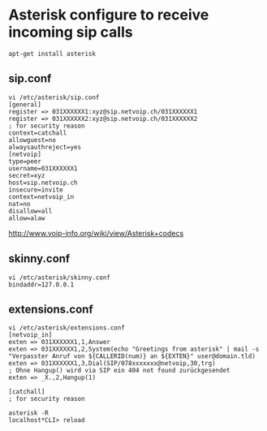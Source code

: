 # Asterisk configure to receive incoming sip calls

    apt-get install asterisk

## sip.conf

	vi /etc/asterisk/sip.conf
	[general]
	register => 031XXXXXX1:xyz@sip.netvoip.ch/031XXXXXX1
	register => 031XXXXXX2:xyz@sip.netvoip.ch/031XXXXXX2
	; for security reason
	context=catchall
	allowguest=no
	alwaysauthreject=yes
	[netvoip]
	type=peer
	username=031XXXXXX1
	secret=xyz
	host=sip.netvoip.ch
	insecure=invite
	context=netvoip_in
	nat=no
	disallow=all
	allow=alaw 

<http://www.voip-info.org/wiki/view/Asterisk+codecs>

## skinny.conf

	vi /etc/asterisk/skinny.conf
	bindaddr=127.0.0.1

## extensions.conf

	vi /etc/asterisk/extensions.conf
	[netvoip_in]
	exten => 031XXXXXX1,1,Answer
	exten => 031XXXXXX1,2,System(echo "Greetings from asterisk" | mail -s "Verpasster Anruf von ${CALLERID(num)} an ${EXTEN}" user@domain.tld)
	exten => 031XXXXXX1,3,Dial(SIP/078xxxxxxx@netvoip,30,trg)
	; Ohne Hangup() wird via SIP ein 404 not found zurückgesendet
	exten => _X.,2,Hangup(1)

	[catchall]
	; for security reason

	asterisk -R
	localhost*CLI> reload
